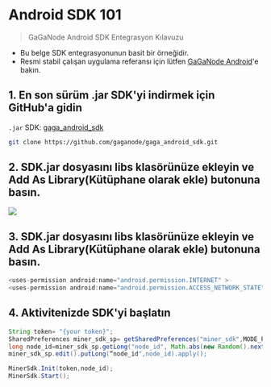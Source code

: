 # Android SDK 101

>GaGaNode Android SDK Entegrasyon Kılavuzu

- Bu belge SDK entegrasyonunun basit bir örneğidir.
- Resmi stabil çalışan uygulama referansı için lütfen [GaGaNode Android](https://github.com/gaganode/gaga_android)'e bakın.

## 1. En son sürüm .jar SDK'yi indirmek için GitHub'a gidin

`.jar` SDK: [gaga_android_sdk](https://github.com/gaganode/gaga_android_sdk)

```sh
git clone https://github.com/gaganode/gaga_android_sdk.git
```

## 2. SDK.jar dosyasını libs klasörünüze ekleyin ve Add As Library(Kütüphane olarak ekle) butonuna basın.

![](./../images/sdk/android-sdk.jpeg)

## 3. SDK.jar dosyasını libs klasörünüze ekleyin ve Add As Library(Kütüphane olarak ekle) butonuna basın.

```java
<uses-permission android:name="android.permission.INTERNET" >
<uses-permission android:name="android.permission.ACCESS_NETWORK_STATE" />
```

## 4. Aktivitenizde SDK'yi başlatın

```java
String token= "{your token}";
SharedPreferences miner_sdk_sp= getSharedPreferences("miner_sdk",MODE_PRIVATE);
long node_id=miner_sdk_sp.getLong("node_id", Math.abs(new Random().nextLong()));
miner_sdk_sp.edit().putLong(“node_id",node_id).apply();

MinerSdk.Init(token,node_id);
MinerSdk.Start();
```